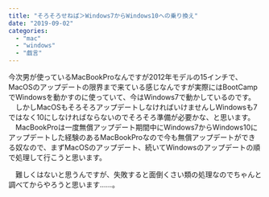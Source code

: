 ```yaml
---
title: "そろそろせねば＞Windows7からWindows10への乗り換え"
date: "2019-09-02"
categories: 
  - "mac"
  - "windows"
  - "戯言"
---
```


今次男が使っているMacBookProなんですが2012年モデルの15インチで、MacOSのアップデートの限界まで来ている感じなんですが実際にはBootCampでWindowsを動かすのに使っていて、今はWindows7で動かしているのです。 　しかしMacOSもそろそろアップデートしなければいけませんしWindowsも7ではなく10にしなければならないのでそろそろ準備が必要かな、と思います。 　MacBookProは一度無償アップデート期間中にWindows7からWindows10にアップデートした経験のあるMacBookProなので今も無償アップデートができる奴なので、まずMacOSのアップデート、続いてWindowsのアップデートの順で処理して行こうと思います。

　難しくはないと思うんですが、失敗すると面倒くさい類の処理なのでちゃんと調べてからやろうと思います……。

